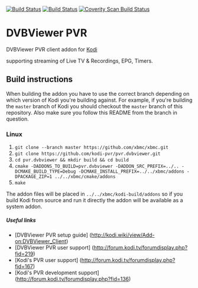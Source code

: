 [![Build Status](https://travis-ci.org/kodi-pvr/pvr.dvbviewer.svg?branch=master)](https://travis-ci.org/kodi-pvr/pvr.dvbviewer)
[![Build Status](https://ci.appveyor.com/api/projects/status/github/manuelm/pvr.dvbviewer?svg=true)](https://ci.appveyor.com/project/manuelm/pvr.dvbviewer)
[![Coverity Scan Build Status](https://scan.coverity.com/projects/5120/badge.svg)](https://scan.coverity.com/projects/5120)

# DVBViewer PVR
DVBViewer PVR client addon for [Kodi](http://kodi.tv)

supporting streaming of Live TV & Recordings, EPG, Timers.

## Build instructions

When building the addon you have to use the correct branch depending on which version of Kodi you're building against.
For example, if you're building the `master` branch of Kodi you should checkout the `master` branch of this repository.
Also make sure you follow this README from the branch in question.

### Linux

1. `git clone --branch master https://github.com/xbmc/xbmc.git`
2. `git clone https://github.com/kodi-pvr/pvr.dvbviewer.git`
3. `cd pvr.dvbviewer && mkdir build && cd build`
4. `cmake -DADDONS_TO_BUILD=pvr.dvbviewer -DADDON_SRC_PREFIX=../.. -DCMAKE_BUILD_TYPE=Debug -DCMAKE_INSTALL_PREFIX=../../xbmc/addons -DPACKAGE_ZIP=1 ../../xbmc/cmake/addons`
5. `make`

The addon files will be placed in `../../xbmc/kodi-build/addons` so if you build Kodi from source and run it directly
the addon will be available as a system addon.

##### Useful links

* [DVBViewer PVR setup guide] (http://kodi.wiki/view/Add-on:DVBViewer_Client)
* [DVBViewer PVR user support] (http://forum.kodi.tv/forumdisplay.php?fid=219)
* [Kodi's PVR user support] (http://forum.kodi.tv/forumdisplay.php?fid=167)
* [Kodi's PVR development support] (http://forum.kodi.tv/forumdisplay.php?fid=136)
